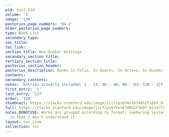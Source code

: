 ```yaml
---
pid: toc1_124
volume: '1'
image: '134'
pastorius_page_numbers: '64.2'
older_pastorius_page_numbers: 
type: Book List
secondary_type: 
toc_title: 
toc_link: 
section_title: Non-Quaker Writings
secondary_section_title: 
tertiary_section_title: 
pastorius_section_header: 
pastorius_description: Books in Folio, In Quarto, In Octavo, In Duodecimo
contents: 
secondary_contents: 
notes: 'Entries actually included: 1 - 13; 36 - 40; 80 - 83; 120 - 127'
first_entry: '1'
last_entry: '127'
order: '124'
thumbnail: https://stacks.stanford.edu/image/iiif/ps974xt6740%2F1607_0133/full/100,/0/default.jpg
full: https://stacks.stanford.edu/image/iiif/ps974xt6740%2F1607_0133/full/full/0/default.jpg
notes_DONOTUSE: Works are grouped according to format; numbering system is a bit arcane
  in that I don't understand it
layout: toc_item
collection: toc
---
```

